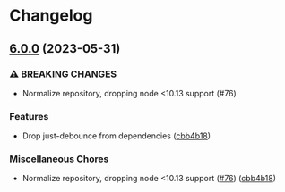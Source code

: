 # Changelog

## [6.0.0](https://www.github.com/gulpjs/glob-watcher/compare/v5.0.5...v6.0.0) (2023-05-31)


### ⚠ BREAKING CHANGES

* Normalize repository, dropping node <10.13 support (#76)

### Features

* Drop just-debounce from dependencies ([cbb4b18](https://www.github.com/gulpjs/glob-watcher/commit/cbb4b18513ddaa3849692912c252c2e4eb33f0b4))


### Miscellaneous Chores

* Normalize repository, dropping node <10.13 support ([#76](https://www.github.com/gulpjs/glob-watcher/issues/76)) ([cbb4b18](https://www.github.com/gulpjs/glob-watcher/commit/cbb4b18513ddaa3849692912c252c2e4eb33f0b4))
